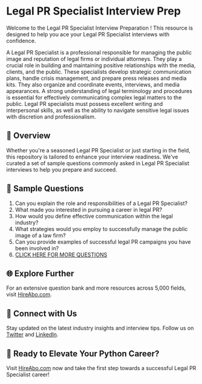 # Legal PR Specialist Interview Prep

Welcome to the Legal PR Specialist Interview Preparation ! This resource is designed to help you ace your Legal PR Specialist interviews with confidence.

A Legal PR Specialist is a professional responsible for managing the public image and reputation of legal firms or individual attorneys. They play a crucial role in building and maintaining positive relationships with the media, clients, and the public. These specialists develop strategic communication plans, handle crisis management, and prepare press releases and media kits. They also organize and coordinate events, interviews, and media appearances. A strong understanding of legal terminology and procedures is essential for effectively communicating complex legal matters to the public. Legal PR specialists must possess excellent writing and interpersonal skills, as well as the ability to navigate sensitive legal issues with discretion and professionalism.

## 🚀 Overview

Whether you're a seasoned Legal PR Specialist or just starting in the field, this repository is tailored to enhance your interview readiness. We've curated a set of sample questions commonly asked in Legal PR Specialist interviews to help you prepare and succeed.

## 📝 Sample Questions

1. Can you explain the role and responsibilities of a Legal PR Specialist?
2. What made you interested in pursuing a career in legal PR?
3. How would you define effective communication within the legal industry?
4. What strategies would you employ to successfully manage the public image of a law firm?
5. Can you provide examples of successful legal PR campaigns you have been involved in?
6. [CLICK HERE FOR MORE QUESTIONS](https://hireabo.com/job/8_1_38/Legal%20PR%20Specialist)

## 🌐 Explore Further

For an extensive question bank and more resources across 5,000 fields, visit [HireAbo.com](https://www.hireabo.com).

## 📱 Connect with Us

Stay updated on the latest industry insights and interview tips. Follow us on [Twitter](https://twitter.com/hireabo) and [LinkedIn](https://www.linkedin.com/in/hire-abo-3609972a8/).

## 🚀 Ready to Elevate Your Python Career?

Visit [HireAbo.com](https://www.hireabo.com) now and take the first step towards a successful Legal PR Specialist career!